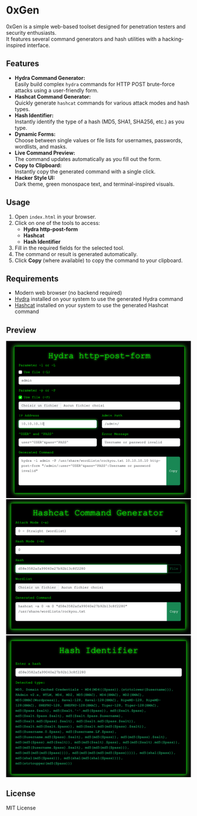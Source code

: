 # 0xGen

0xGen is a simple web-based toolset designed for penetration testers and security enthusiasts.  
It features several command generators and hash utilities with a hacking-inspired interface.

## Features

- **Hydra Command Generator:**  
  Easily build complex `hydra` commands for HTTP POST brute-force attacks using a user-friendly form.
- **Hashcat Command Generator:**  
  Quickly generate `hashcat` commands for various attack modes and hash types.
- **Hash Identifier:**  
  Instantly identify the type of a hash (MD5, SHA1, SHA256, etc.) as you type.
- **Dynamic Forms:**  
  Choose between single values or file lists for usernames, passwords, wordlists, and masks.
- **Live Command Preview:**  
  The command updates automatically as you fill out the form.
- **Copy to Clipboard:**  
  Instantly copy the generated command with a single click.
- **Hacker Style UI:**  
  Dark theme, green monospace text, and terminal-inspired visuals.

## Usage

1. Open `index.html` in your browser.
2. Click on one of the tools to access:
    - **Hydra http-post-form**
    - **Hashcat**
    - **Hash Identifier**
3. Fill in the required fields for the selected tool.
4. The command or result is generated automatically.
5. Click **Copy** (where available) to copy the command to your clipboard.

## Requirements

- Modern web browser (no backend required)
- [Hydra](https://github.com/vanhauser-thc/thc-hydra) installed on your system to use the generated Hydra command
- [Hashcat](https://github.com/hashcat/hashcat) installed on your system to use the generated Hashcat command

## Preview

![hydra-screenshot](/images/hydra-screenshot.png)  
![hashcat-screenshot](/images/hashcat-screenshot.png)  
![hash-identifier-screenshot](/images/hash-identifier-screenshot.png)  

## License

MIT License
